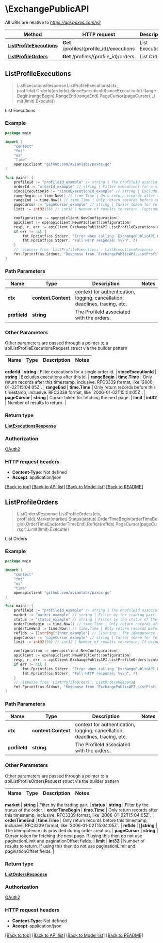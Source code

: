 # \ExchangePublicAPI

All URIs are relative to *https://api.paxos.com/v2*

Method | HTTP request | Description
------------- | ------------- | -------------
[**ListProfileExecutions**](ExchangePublicAPI.md#ListProfileExecutions) | **Get** /profiles/{profile_id}/executions | List Executions
[**ListProfileOrders**](ExchangePublicAPI.md#ListProfileOrders) | **Get** /profiles/{profile_id}/orders | List Orders



## ListProfileExecutions

> ListExecutionsResponse ListProfileExecutions(ctx, profileId).OrderId(orderId).SinceExecutionId(sinceExecutionId).RangeBegin(rangeBegin).RangeEnd(rangeEnd).PageCursor(pageCursor).Limit(limit).Execute()

List Executions



### Example

```go
package main

import (
	"context"
	"fmt"
	"os"
    "time"
	openapiclient "github.com/avianlabs/paxos-go"
)

func main() {
	profileId := "profileId_example" // string | The ProfileId associated with the orders.
	orderId := "orderId_example" // string | Filter executions for a single order id. (optional)
	sinceExecutionId := "sinceExecutionId_example" // string | Excludes executions after this id. (optional)
	rangeBegin := time.Now() // time.Time | Only return records after this timestamp, inclusive. RFC3339 format, like `2006-01-02T15:04:05Z`. (optional)
	rangeEnd := time.Now() // time.Time | Only return records before this timestamp, inclusive. RFC3339 format, like `2006-01-02T15:04:05Z`. (optional)
	pageCursor := "pageCursor_example" // string | Cursor token for fetching the next page. (optional)
	limit := int32(56) // int32 | Number of results to return. (optional)

	configuration := openapiclient.NewConfiguration()
	apiClient := openapiclient.NewAPIClient(configuration)
	resp, r, err := apiClient.ExchangePublicAPI.ListProfileExecutions(context.Background(), profileId).OrderId(orderId).SinceExecutionId(sinceExecutionId).RangeBegin(rangeBegin).RangeEnd(rangeEnd).PageCursor(pageCursor).Limit(limit).Execute()
	if err != nil {
		fmt.Fprintf(os.Stderr, "Error when calling `ExchangePublicAPI.ListProfileExecutions``: %v\n", err)
		fmt.Fprintf(os.Stderr, "Full HTTP response: %v\n", r)
	}
	// response from `ListProfileExecutions`: ListExecutionsResponse
	fmt.Fprintf(os.Stdout, "Response from `ExchangePublicAPI.ListProfileExecutions`: %v\n", resp)
}
```

### Path Parameters


Name | Type | Description  | Notes
------------- | ------------- | ------------- | -------------
**ctx** | **context.Context** | context for authentication, logging, cancellation, deadlines, tracing, etc.
**profileId** | **string** | The ProfileId associated with the orders. | 

### Other Parameters

Other parameters are passed through a pointer to a apiListProfileExecutionsRequest struct via the builder pattern


Name | Type | Description  | Notes
------------- | ------------- | ------------- | -------------

 **orderId** | **string** | Filter executions for a single order id. | 
 **sinceExecutionId** | **string** | Excludes executions after this id. | 
 **rangeBegin** | **time.Time** | Only return records after this timestamp, inclusive. RFC3339 format, like &#x60;2006-01-02T15:04:05Z&#x60;. | 
 **rangeEnd** | **time.Time** | Only return records before this timestamp, inclusive. RFC3339 format, like &#x60;2006-01-02T15:04:05Z&#x60;. | 
 **pageCursor** | **string** | Cursor token for fetching the next page. | 
 **limit** | **int32** | Number of results to return. | 

### Return type

[**ListExecutionsResponse**](ListExecutionsResponse.md)

### Authorization

[OAuth2](../README.md#OAuth2)

### HTTP request headers

- **Content-Type**: Not defined
- **Accept**: application/json

[[Back to top]](#) [[Back to API list]](../README.md#documentation-for-api-endpoints)
[[Back to Model list]](../README.md#documentation-for-models)
[[Back to README]](../README.md)


## ListProfileOrders

> ListOrdersResponse ListProfileOrders(ctx, profileId).Market(market).Status(status).OrderTimeBegin(orderTimeBegin).OrderTimeEnd(orderTimeEnd).RefIds(refIds).PageCursor(pageCursor).Limit(limit).Execute()

List Orders



### Example

```go
package main

import (
	"context"
	"fmt"
	"os"
    "time"
	openapiclient "github.com/avianlabs/paxos-go"
)

func main() {
	profileId := "profileId_example" // string | The ProfileId associated with the orders.
	market := "market_example" // string | Filter by the trading pair. (optional)
	status := "status_example" // string | Filter by the status of the order. (optional)
	orderTimeBegin := time.Now() // time.Time | Only return records after this timestamp, inclusive. RFC3339 format, like `2006-01-02T15:04:05Z`. (optional)
	orderTimeEnd := time.Now() // time.Time | Only return records before this timestamp, inclusive. RFC3339 format, like `2006-01-02T15:04:05Z`. (optional)
	refIds := []string{"Inner_example"} // []string | The idempotence ids provided during order creation. (optional)
	pageCursor := "pageCursor_example" // string | Cursor token for fetching the next page. If using this then do not use paginationLimit and paginationOffset fields. (optional)
	limit := int32(56) // int32 | Number of results to return. If using this then do not use paginationLimit and paginationOffset fields. (optional)

	configuration := openapiclient.NewConfiguration()
	apiClient := openapiclient.NewAPIClient(configuration)
	resp, r, err := apiClient.ExchangePublicAPI.ListProfileOrders(context.Background(), profileId).Market(market).Status(status).OrderTimeBegin(orderTimeBegin).OrderTimeEnd(orderTimeEnd).RefIds(refIds).PageCursor(pageCursor).Limit(limit).Execute()
	if err != nil {
		fmt.Fprintf(os.Stderr, "Error when calling `ExchangePublicAPI.ListProfileOrders``: %v\n", err)
		fmt.Fprintf(os.Stderr, "Full HTTP response: %v\n", r)
	}
	// response from `ListProfileOrders`: ListOrdersResponse
	fmt.Fprintf(os.Stdout, "Response from `ExchangePublicAPI.ListProfileOrders`: %v\n", resp)
}
```

### Path Parameters


Name | Type | Description  | Notes
------------- | ------------- | ------------- | -------------
**ctx** | **context.Context** | context for authentication, logging, cancellation, deadlines, tracing, etc.
**profileId** | **string** | The ProfileId associated with the orders. | 

### Other Parameters

Other parameters are passed through a pointer to a apiListProfileOrdersRequest struct via the builder pattern


Name | Type | Description  | Notes
------------- | ------------- | ------------- | -------------

 **market** | **string** | Filter by the trading pair. | 
 **status** | **string** | Filter by the status of the order. | 
 **orderTimeBegin** | **time.Time** | Only return records after this timestamp, inclusive. RFC3339 format, like &#x60;2006-01-02T15:04:05Z&#x60;. | 
 **orderTimeEnd** | **time.Time** | Only return records before this timestamp, inclusive. RFC3339 format, like &#x60;2006-01-02T15:04:05Z&#x60;. | 
 **refIds** | **[]string** | The idempotence ids provided during order creation. | 
 **pageCursor** | **string** | Cursor token for fetching the next page. If using this then do not use paginationLimit and paginationOffset fields. | 
 **limit** | **int32** | Number of results to return. If using this then do not use paginationLimit and paginationOffset fields. | 

### Return type

[**ListOrdersResponse**](ListOrdersResponse.md)

### Authorization

[OAuth2](../README.md#OAuth2)

### HTTP request headers

- **Content-Type**: Not defined
- **Accept**: application/json

[[Back to top]](#) [[Back to API list]](../README.md#documentation-for-api-endpoints)
[[Back to Model list]](../README.md#documentation-for-models)
[[Back to README]](../README.md)

